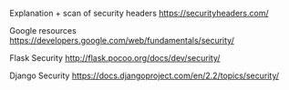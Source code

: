 Explanation + scan of security headers
https://securityheaders.com/

Google resources
https://developers.google.com/web/fundamentals/security/

Flask Security
http://flask.pocoo.org/docs/dev/security/

Django Security
https://docs.djangoproject.com/en/2.2/topics/security/